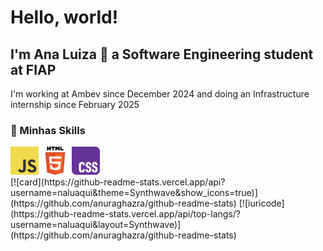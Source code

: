 <div> <h1>Hello, world!</h1>
<h2>I'm Ana Luiza 🌻 a Software Engineering student at FIAP</h2>
<p>I'm working at Ambev since December 2024 and doing an Infrastructure internship since February 2025</p>
</div>

<div>
<h3>🚀 Minhas Skills </h3>
<code><img height="45" src="https://raw.githubusercontent.com/github/explore/80688e429a7d4ef2fca1e82350fe8e3517d3494d/topics/javascript/javascript.png" alt="Javascript"/></code>
<code><img height="45" src="https://raw.githubusercontent.com/github/explore/80688e429a7d4ef2fca1e82350fe8e3517d3494d/topics/html/html.png" alt="HTML5"/></code>
<code><img height="45" src="https://raw.githubusercontent.com/github/explore/80688e429a7d4ef2fca1e82350fe8e3517d3494d/topics/css/css.png" alt="CSS"/></code>
</div>

<div>
[![card](https://github-readme-stats.vercel.app/api?username=naluaqui&theme=Synthwave&show_icons=true)](https://github.com/anuraghazra/github-readme-stats)
[![iuricode](https://github-readme-stats.vercel.app/api/top-langs/?username=naluaqui&layout=Synthwave)](https://github.com/anuraghazra/github-readme-stats)
</div>
